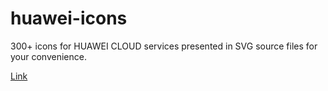 # huawei-icons
300+ icons for HUAWEI CLOUD services presented in SVG source files for your convenience.

[Link ](https://www.huaweicloud.com/intl/en-us/service/icons.html)
